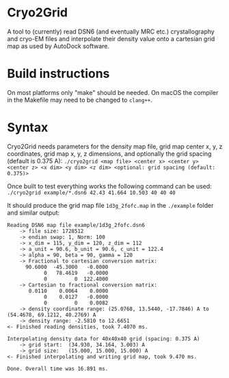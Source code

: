 # Cryo2Grid

A tool to (currently) read DSN6 (and eventually MRC etc.) crystallography and cryo-EM files and interpolate their density value onto a cartesian grid map as used by AutoDock software.

# Build instructions

On most platforms only "make" should be needed. On macOS the compiler in the Makefile may need to be changed to `clang++`.

# Syntax

Cryo2Grid needs parameters for the density map file, grid map center x, y, z coordinates, grid map x, y, z dimensions, and optionally the grid spacing (default is 0.375 A):
`./cryo2grid <map file> <center x> <center y> <center z> <x dim> <y dim> <z dim> <optional: grid spacing (default: 0.375)>`

Once built to test everything works the following command can be used:
`./cryo2grid example/*.dsn6 42.43 41.664 10.503 40 40 40`

It should produce the grid map file `1d3g_2fofc.map` in the `./example` folder and similar output:
```
Reading DSN6 map file example/1d3g_2fofc.dsn6
    -> file size: 1728512
    -> endian swap: 1, Norm: 100
    -> x_dim = 115, y_dim = 120, z_dim = 112
    -> a_unit = 90.6, b_unit = 90.6, c_unit = 122.4
    -> alpha = 90, beta = 90, gamma = 120
    -> Fractional to cartesian conversion matrix:
	  90.6000  -45.3000   -0.0000
	        0   78.4619   -0.0000
	        0         0  122.4000
    -> Cartesian to fractional conversion matrix:
	   0.0110    0.0064    0.0000
	        0    0.0127   -0.0000
	        0         0    0.0082
    -> density coordinate range: (25.0768, 13.5440, -17.7846) A to (54.4678, 69.1212, 40.2769) A
    -> density range: -2.5810 to 12.6651
<- Finished reading densities, took 7.4070 ms.

Interpolating density data for 40x40x40 grid (spacing: 0.375 A)
    -> grid start:  (34.930, 34.164, 3.003) A
    -> grid size:   (15.000, 15.000, 15.000) A
<- Finished interpolating and writing grid map, took 9.470 ms.

Done. Overall time was 16.891 ms.
```
